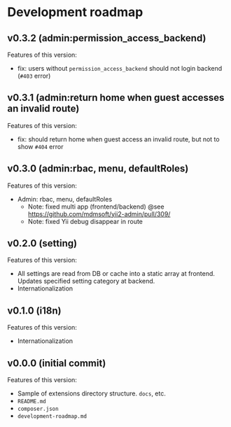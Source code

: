 # Development roadmap

## v0.3.2 (admin:permission_access_backend)

Features of this version:

* fix: users without `permission_access_backend` should not login backend (`#403` error)


## v0.3.1 (admin:return home when guest accesses an invalid route)

Features of this version:

* fix: should return home when guest access an invalid route, but not to show `#404` error


## v0.3.0 (admin:rbac, menu, defaultRoles)

Features of this version:

* Admin: rbac, menu, defaultRoles
  - Note: fixed multi app (frontend/backend) @see https://github.com/mdmsoft/yii2-admin/pull/309/
  - Note: fixed Yii debug disappear in route


## v0.2.0 (setting)

Features of this version:

* All settings are read from DB or cache into a static array at frontend. Updates specified setting category at backend.
* Internationalization


## v0.1.0 (i18n)

Features of this version:

* Internationalization


## v0.0.0 (initial commit)

Features of this version:

* Sample of extensions directory structure. `docs`, etc.
* `README.md`
* `composer.json`
* `development-roadmap.md`

